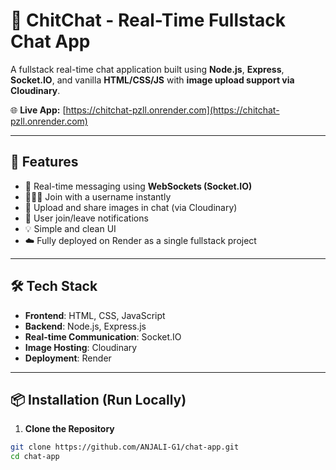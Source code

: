 # 💬 ChitChat - Real-Time Fullstack Chat App

A fullstack real-time chat application built using **Node.js**, **Express**, **Socket.IO**, and vanilla **HTML/CSS/JS** with **image upload support via Cloudinary**.

🌐 **Live App:** [https://chitchat-pzll.onrender.com](https://chitchat-pzll.onrender.com)

---

## 🚀 Features

- 💬 Real-time messaging using **WebSockets (Socket.IO)**
- 🧑‍🤝‍🧑 Join with a username instantly
- 📸 Upload and share images in chat (via Cloudinary)
- 🔔 User join/leave notifications
- 💡 Simple and clean UI
- ☁️ Fully deployed on Render as a single fullstack project

---

## 🛠️ Tech Stack

- **Frontend**: HTML, CSS, JavaScript
- **Backend**: Node.js, Express.js
- **Real-time Communication**: Socket.IO
- **Image Hosting**: Cloudinary
- **Deployment**: Render

---

## 📦 Installation (Run Locally)

1. **Clone the Repository**
```bash
git clone https://github.com/ANJALI-G1/chat-app.git
cd chat-app
